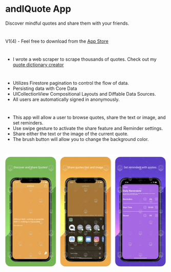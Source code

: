 # andIQuote App
Discover mindful quotes and share them with your friends.
#
V1(4) - Feel free to download from the [App Store](https://itunes.apple.com/WebObjects/MZStore.woa/wa/viewSoftware?id=1493892128)
#
- I wrote a web scraper to scrape thousands of quotes.  Check out my [quote dictionary creator](https://github.com/hectorsvill/QuotesDictionaryCreator)
#  
- Utilizes Firestore pagination to control the flow of data.
- Persisting data with Core Data 
- UICollectionView Compositional Layouts and Diffable Data Sources.
- All users are automatically signed in anonymously.
#
- This app will allow a user to browse quotes, share the text or image, and set reminders. 
- Use swipe gesture to activate the share feature and Reminder settings.
- Share either the text or the image of the current quote.
- The brush button will allow you to change the background color.
#

![img](https://github.com/hectorsvill/hectorsvill.github.io/blob/master/images/andIQuote_app_store_preview_1.png)
#
